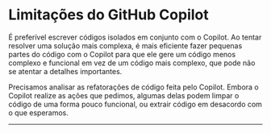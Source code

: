 # Limitações do GitHub Copilot

É preferível escrever códigos isolados em conjunto com o Copilot. Ao tentar resolver uma solução mais complexa, é mais eficiente fazer pequenas partes do código com o Copilot para que ele gere um código menos complexo e funcional em vez de um código mais complexo, que pode não se atentar a detalhes importantes.

Precisamos analisar as refatorações de código feita pelo Copilot. Embora o Copilot realize as ações que pedimos, algumas delas podem limpar o código de uma forma pouco funcional, ou extrair código em desacordo com o que esperamos.

---
